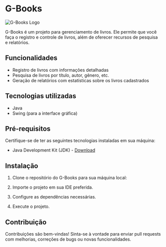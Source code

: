 # G-Books

![G-Books Logo](./link)

G-Books é um projeto para gerenciamento de livros. Ele permite que você faça o registro e controle de livros, além de oferecer recursos de pesquisa e relatórios.

## Funcionalidades

- Registro de livros com informações detalhadas
- Pesquisa de livros por título, autor, gênero, etc.
- Geração de relatórios com estatísticas sobre os livros cadastrados

## Tecnologias utilizadas

- Java
- Swing (para a interface gráfica)

## Pré-requisitos

Certifique-se de ter as seguintes tecnologias instaladas em sua máquina:

- Java Development Kit (JDK) - [Download](https://www.oracle.com/java/technologies/javase-jdk11-downloads.html)

## Instalação

1. Clone o repositório do G-Books para sua máquina local:

2. Importe o projeto em sua IDE preferida.

3. Configure as dependências necessárias.

4. Execute o projeto.

## Contribuição

Contribuições são bem-vindas! Sinta-se à vontade para enviar pull requests com melhorias, correções de bugs ou novas funcionalidades.


